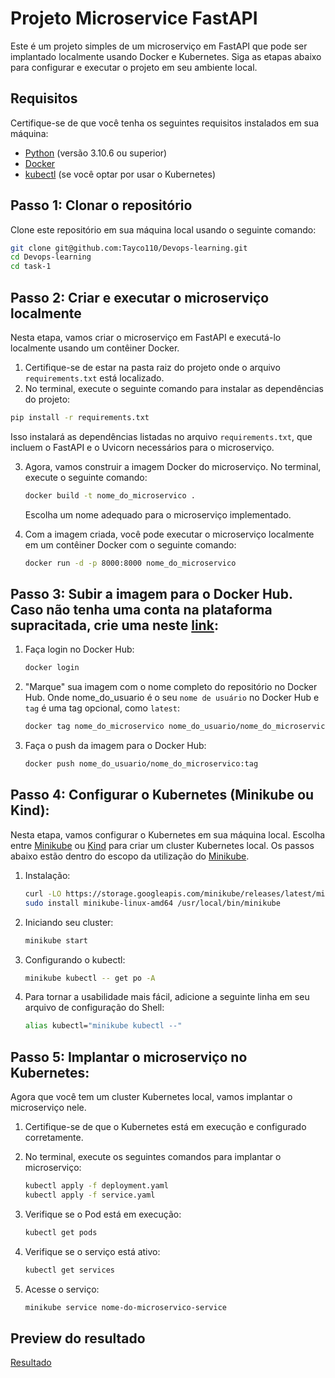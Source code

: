 # Projeto Microservice FastAPI

Este é um projeto simples de um microserviço em FastAPI que pode ser implantado localmente usando Docker e Kubernetes. Siga as etapas abaixo para configurar e executar o projeto em seu ambiente local.

## Requisitos

Certifique-se de que você tenha os seguintes requisitos instalados em sua máquina:

- [Python](https://www.python.org/downloads/) (versão 3.10.6 ou superior)
- [Docker](https://www.docker.com/get-started)
- [kubectl](https://kubernetes.io/docs/tasks/tools/install-kubectl/) (se você optar por usar o Kubernetes)

## Passo 1: Clonar o repositório

Clone este repositório em sua máquina local usando o seguinte comando:
  ```bash
  git clone git@github.com:Tayco110/Devops-learning.git
  cd Devops-learning
  cd task-1
  ```

## Passo 2: Criar e executar o microserviço localmente

  Nesta etapa, vamos criar o microserviço em FastAPI e executá-lo localmente usando um contêiner Docker.

  1. Certifique-se de estar na pasta raiz do projeto onde o arquivo `requirements.txt` está localizado.
  2. No terminal, execute o seguinte comando para instalar as dependências do projeto:
  ```bash
  pip install -r requirements.txt
  ```
  Isso instalará as dependências listadas no arquivo `requirements.txt`, que incluem o FastAPI e o Uvicorn necessários para o microserviço.
  
  3. Agora, vamos construir a imagem Docker do microserviço. No terminal, execute o seguinte comando:
     ```bash
     docker build -t nome_do_microservico .
     ```
     Escolha um nome adequado para o microserviço implementado.
  
  4. Com a imagem criada, você pode executar o microserviço localmente em um contêiner Docker com o seguinte comando:
     ```bash
     docker run -d -p 8000:8000 nome_do_microservico
     ```
  ## Passo 3: Subir a imagem para o Docker Hub. Caso não tenha uma conta na plataforma supracitada, crie uma neste [link](https://hub.docker.com/signup):
  
  1. Faça login no Docker Hub:
     ```bash
     docker login
     ```
     
  2. "Marque" sua imagem com o nome completo do repositório no Docker Hub. Onde nome_do_usuario é o seu `nome de usuário` no Docker Hub e `tag` é uma tag opcional, como `latest`:
     ```bash
     docker tag nome_do_microservico nome_do_usuario/nome_do_microservico:tag
     ```
  
  4. Faça o push da imagem para o Docker Hub:
     ```bash
     docker push nome_do_usuario/nome_do_microservico:tag
     ```

## Passo 4: Configurar o Kubernetes (Minikube ou Kind):

Nesta etapa, vamos configurar o Kubernetes em sua máquina local. Escolha entre [Minikube](https://minikube.sigs.k8s.io/docs/start/) ou [Kind](https://kind.sigs.k8s.io/docs/user/quick-start/) para criar um cluster Kubernetes local. Os passos abaixo estão dentro do escopo da utilização do [Minikube](https://minikube.sigs.k8s.io/docs/start/).

  1. Instalação:

     ```bash
     curl -LO https://storage.googleapis.com/minikube/releases/latest/minikube-linux-amd64
     sudo install minikube-linux-amd64 /usr/local/bin/minikube
     ```
  2. Iniciando seu cluster:

     ```bash
     minikube start
     ```
  3. Configurando o kubectl:

     ```bash
     minikube kubectl -- get po -A
     ```
  4. Para tornar a usabilidade mais fácil, adicione a seguinte linha em seu arquivo de configuração do Shell:

     ```bash
     alias kubectl="minikube kubectl --"
     ```

## Passo 5: Implantar o microserviço no Kubernetes:
  Agora que você tem um cluster Kubernetes local, vamos implantar o microserviço nele.

  1. Certifique-se de que o Kubernetes está em execução e configurado corretamente.
  2. No terminal, execute os seguintes comandos para implantar o microserviço:

     ```bash
     kubectl apply -f deployment.yaml
     kubectl apply -f service.yaml
     ```
  3. Verifique se o Pod está em execução:

     ```bash
     kubectl get pods
     ```
  4. Verifique se o serviço está ativo:

     ```bash
     kubectl get services
     ```
     
  5. Acesse o serviço:

     ```bash
     minikube service nome-do-microservico-service
     ```
## Preview do resultado
[Resultado](https://github.com/Tayco110/Devops-learning/assets/44499744/bd6766b5-c58d-4648-bd33-1904410d3cf1)


